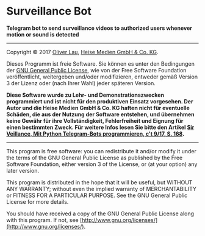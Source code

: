 # Surveillance Bot

**Telegram bot to send surveillance videos to authorized users whenever motion or sound is detected**




---

Copyright &copy; 2017 [Oliver Lau](mailto:ola@ct.de), [Heise Medien GmbH & Co. KG](http://www.heise.de/).

Dieses Programm ist freie Software. Sie können es unter den Bedingungen der [GNU General Public License](http://www.gnu.org/licenses/gpl-3.0), wie von der Free Software Foundation veröffentlicht, weitergeben und/oder modifizieren, entweder gemäß Version 3 der Lizenz oder (nach Ihrer Wahl) jeder späteren Version.

__Diese Software wurde zu Lehr- und Demonstrationszwecken programmiert und ist nicht für den produktiven Einsatz vorgesehen. Der Autor und die Heise Medien GmbH & Co. KG haften nicht für eventuelle Schäden, die aus der Nutzung der Software entstehen, und übernehmen keine Gewähr für ihre Vollständigkeit, Fehlerfreiheit und Eignung für einen bestimmten Zweck. Für weitere Infos lesen Sie bitte den Artikel [Sir Veillance, Mit Python Telegram-Bots programmieren, c't 9/17, S. 168](https://www.heise.de/ct/ausgabe/2017-9-Mit-Python-Telegram-Bots-programmieren-3677134.html).__

---

This program is free software: you can redistribute it and/or modify it under the terms of the GNU General Public License as published by the Free Software Foundation, either version 3 of the License, or (at your option) any later version.

This program is distributed in the hope that it will be useful, but WITHOUT ANY WARRANTY; without even the implied warranty of MERCHANTABILITY or FITNESS FOR A PARTICULAR PURPOSE.  See the GNU General Public License for more details.

You should have received a copy of the GNU General Public License along with this program. If not, see [http://www.gnu.org/licenses/](http://www.gnu.org/licenses/).

